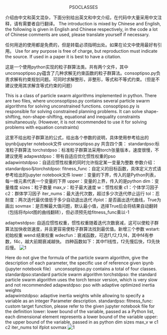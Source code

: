 <p align="center">PSOCLASSES</p>

介绍由中文和英文混杂，下面分别给出英文和中文介绍，在代码中大量采用中文注释，请有需要者自行翻译。
The introduction is mixed by Chinese and English, the following is given in English and Chinese respectively, in the code a lot of Chinese comments are used, please translate yourself if necessary.

任何用途的使用都是免费的，但是转载必须指明出处。如果在论文中使用最好有引用。
Use for any purpose is free of charge, but reproduction must indicate the source. If used in a paper it is best to have a citation.

这是一个使用python实现的粒子群算法类。共有两个文件，其中unconsoptipso.py蕴含了几种求解无约束函数的粒子群算法。consoptipso.py负责求解有约束规划问题。可同时求解整形，非整形，等式和不等式约束。（但是不建议使用其求解含等式约束的问题）

This is a class of particle swarm algorithms implemented in python. There are two files, where unconsoptipso.py contains several particle swarm algorithms for solving unconstrained functions. consoptipso.py is responsible for solving constrained planning problems. It can solve shape-shifting, non-shape-shifting, equational and inequality constraints simultaneously. (However, it is not recommended to use it for solving problems with equation constraints)

这里不给出粒子群算法的公式，给出各个参数的说明，具体使用参考给出的ipynb(jupyter notebook文件
unconsoptipso.py 共含四个类：
standardpso:标准粒子群算法
torchstdpso：标准粒子群算法采用torch张量版本，速度很慢，不建议使用 
adapwstdpso：带有自适应优化惯性权重的pso  
adapwintstdpso：自适应惯性权重的同时允许指定某一变量为整数
参数介绍：
standardpso与torchstdpso:
fitness_func：自定义的目标函数，具体定义方式请参考给出的jupyter notebook文件
lower：变量的下界，传入的是Python列表，每一维元素代表一个变量的下界
upper：变量的上界，传入的是python
dim：变量维度
sizes：粒子数量
max_v：粒子最大速度
w：惯性权重
c1：个体学习因子
c2：群体学习因子
iter_nums：最大迭代次数，超过多少次迭代停止运行
tol：忍耐度：两次迭代最优值低于多少自动退出迭代
ifplot：是否画出迭代曲线，True为画出
sovmax：是否解最大值问题，默认最小值，选择True后会将结果自动翻转（包括将ifplot图的曲线翻转），但必须预先给fitness_func乘以-1

adaptwstdpso:
自适应惯性权重，惯性权重随着迭代次数衰减，这可以使粒子群算法加快收敛速度，并且更容易使粒子群算法找到最优值。新增三个参数
wstart: 初始权重
wend:结束权重
wdecfun：衰减函数，可选f1,f2,f3,f4，其中f4有参数，f4c，越大前期衰减越快。 四种函数如下：其中f1线性，f2先慢后快，f3先快后慢。
![1](https://user-images.githubusercontent.com/92018576/201522700-ca85bd9c-ecfd-4cf1-bf40-70898995ebaa.png)


Here do not give the formula of the particle swarm algorithm, give the description of each parameter, the specific use of reference given ipynb (jupyter notebook file）
unconsoptipso.py contains a total of four classes.
standardpso:standard particle swarm algorithm
torchstdpso: the standard particle swarm algorithm uses the torch tensor version, which is very slow and not recommended 
adapwstdpso: pso with adaptive optimized inertia weights  
adapwintstdpso: adaptive inertia weights while allowing to specify a variable as an integer
Parameter description.
standardpso:
fitness_func: custom target function, please refer to the given jupyter notebook file for the definition
lower: lower bound of the variable, passed as a Python list, each dimensional element represents a lower bound of the variable
upper: the upper bound of the variable, passed in as python
dim
sizes
max_v
w
c1
c2
iter_nums
tol
ifplot
sovmax
![1](https://user-images.githubusercontent.com/92018576/201522700-ca85bd9c-ecfd-4cf1-bf40-70898995ebaa.png)
